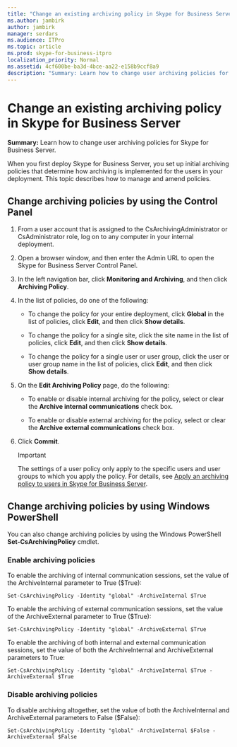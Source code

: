 ```yaml
---
title: "Change an existing archiving policy in Skype for Business Server"
ms.author: jambirk
author: jambirk
manager: serdars
ms.audience: ITPro
ms.topic: article
ms.prod: skype-for-business-itpro
localization_priority: Normal
ms.assetid: 4cf600be-ba3d-4bce-aa22-e158b9ccf8a9
description: "Summary: Learn how to change user archiving policies for Skype for Business Server."
---
```


# Change an existing archiving policy in Skype for Business Server
 
**Summary:** Learn how to change user archiving policies for Skype for Business Server.
  
When you first deploy Skype for Business Server, you set up initial archiving policies that determine how archiving is implemented for the users in your deployment. This topic describes how to manage and amend policies. 
  
## Change archiving policies by using the Control Panel

1. From a user account that is assigned to the CsArchivingAdministrator or CsAdministrator role, log on to any computer in your internal deployment. 
    
2. Open a browser window, and then enter the Admin URL to open the Skype for Business Server Control Panel. 
    
3. In the left navigation bar, click **Monitoring and Archiving**, and then click **Archiving Policy**.
    
4. In the list of policies, do one of the following: 
    
   - To change the policy for your entire deployment, click **Global** in the list of policies, click **Edit**, and then click **Show details**.
    
   - To change the policy for a single site, click the site name in the list of policies, click **Edit**, and then click **Show details**.
    
   - To change the policy for a single user or user group, click the user or user group name in the list of policies, click **Edit**, and then click **Show details**.
    
5. On the **Edit Archiving Policy** page, do the following:
    
   - To enable or disable internal archiving for the policy, select or clear the **Archive internal communications** check box.
    
   - To enable or disable external archiving for the policy, select or clear the **Archive external communications** check box.
    
6. Click **Commit**.
    
    > [!IMPORTANT]
    > The settings of a user policy only apply to the specific users and user groups to which you apply the policy. For details, see [Apply an archiving policy to users in Skype for Business Server](apply-a-policy-to-users.md). 
  
## Change archiving policies by using Windows PowerShell

You can also change archiving policies by using the Windows PowerShell **Set-CsArchivingPolicy** cmdlet.
  
### Enable archiving policies

To enable the archiving of internal communication sessions, set the value of the ArchiveInternal parameter to True ($True): 
  
```
Set-CsArchivingPolicy -Identity "global" -ArchiveInternal $True
```

To enable the archiving of external communication sessions, set the value of the ArchiveExternal parameter to True ($True): 
  
```
Set-CsArchivingPolicy -Identity "global" -ArchiveExternal $True
```

To enable the archiving of both internal and external communication sessions, set the value of both the ArchiveInternal and ArchiveExternal parameters to True: 
  
```
Set-CsArchivingPolicy -Identity "global" -ArchiveInternal $True -ArchiveExternal $True
```

### Disable archiving policies

To disable archiving altogether, set the value of both the ArchiveInternal and ArchiveExternal parameters to False ($False): 
  
```
Set-CsArchivingPolicy -Identity "global" -ArchiveInternal $False -ArchiveExternal $False
```